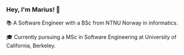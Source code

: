 ### Hey, I'm Marius! 👋

📚 A Software Engineer with a BSc from NTNU Norway in informatics.

🎓 Currently pursuing a MSc in Software Engineering at University of California, Berkeley.

<!--
**Mariuble/Mariuble** is a ✨ _special_ ✨ repository because its `README.md` (this file) appears on your GitHub profile.

Here are some ideas to get you started:

- 🔭 I’m currently working on ...
- 🌱 I’m currently learning ...
- 👯 I’m looking to collaborate on ...
- 🤔 I’m looking for help with ...
- 💬 Ask me about ...
- 📫 How to reach me: ...
- 😄 Pronouns: ...
- ⚡ Fun fact: ...
-->
